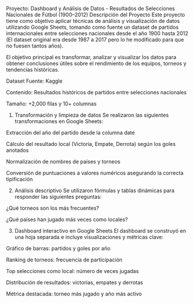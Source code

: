Proyecto: Dashboard y Análisis de Datos - Resultados de Selecciones Nacionales de Fútbol (1900–2012)
Descripción del Proyecto
Este proyecto tiene como objetivo aplicar técnicas de análisis y visualización de datos utilizando Google Sheets, tomando como fuente un dataset de partidos internacionales entre selecciones nacionales desde el año 1900 hasta 2012 (El dataset original era desde 1987 a 2017 pero lo he modificado para que no fuesen tantos años).

El objetivo principal es transformar, analizar y visualizar los datos para obtener conclusiones útiles sobre el rendimiento de los equipos, torneos y tendencias históricas.

Dataset
Fuente: Kaggle

Contenido: Resultados históricos de partidos entre selecciones nacionales

Tamaño: +2,000 filas y 10+ columnas


1. Transformación y limpieza de datos
Se realizaron las siguientes transformaciones en Google Sheets:

Extracción del año del partido desde la columna date

Cálculo del resultado local (Victoria, Empate, Derrota) según los goles anotados

Normalización de nombres de países y torneos

Conversión de puntuaciones a valores numéricos asegurando la correcta tipificación

2. Análisis descriptivo
Se utilizaron fórmulas y tablas dinámicas para responder las siguientes preguntas:

¿Qué torneos son los más frecuentes?

¿Qué países han jugado más veces como locales?


3. Dashboard interactivo en Google Sheets
El dashboard se construyó en una hoja separada e incluye visualizaciones y métricas clave:

Gráfico de barras: partidos y goles por año

Ranking de torneos: frecuencia de participación

Top selecciones como local: número de veces jugadas

Distribución de resultados: victorias, empates y derrotas

Métrica destacada: torneo más jugado y año más activo
